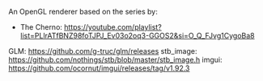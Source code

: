 An OpenGL renderer based on the series by:  
  + The Cherno: https://youtube.com/playlist?list=PLlrATfBNZ98foTJPJ_Ev03o2oq3-GGOS2&si=O_Q_FJvg1CygoBa8

GLM: https://github.com/g-truc/glm/releases
stb_image: https://github.com/nothings/stb/blob/master/stb_image.h
imgui: https://github.com/ocornut/imgui/releases/tag/v1.92.3
